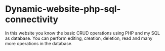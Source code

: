 # Dynamic-website-php-sql-connectivity
In this website you know the basic CRUD operations using PHP and my SQL as database. You can perform editing, creation, deletion, read and many more operations in the database.
